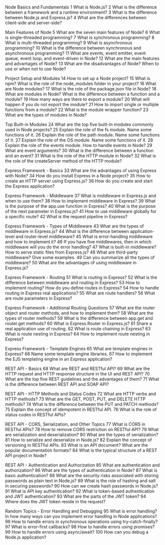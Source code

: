 Node Basics and Fundamentals
	1	What is Node.js?
	2	What is the difference between a framework and a runtime environment?
	3	What is the difference between Node.js and Express.js?
	4	What are the differences between client-side and server-side?

Main Features of Node
	5	What are the seven main features of Node?
	6	What is single-threaded programming?
	7	What is synchronous programming?
	8	What is multi-threaded programming?
	9	What is asynchronous programming?
	10	What is the difference between synchronous and asynchronous programming?
	11	What are events, event emitter, event queue, event loop, and event-driven in Node?
	12	What are the main features and advantages of Node?
	13	What are the disadvantages of Node? When to use or when not to use Node?

Project Setup and Modules
	14	How to set up a Node project?
	15	What is npm? What is the role of the node_modules folder in your project?
	16	What are Node modules?
	17	What is the role of the package.json file in Node?
	18	What are modules in Node? What is the difference between a function and a module?
	19	How many ways are there to export a module?
	20	What will happen if you do not export the module?
	21	How to import single or multiple functions from a module?
	22	What is the module wrapper function?
	23	What are the types of modules in Node?

Top Built-in Modules
	24	What are the top five built-in modules commonly used in Node projects?
	25	Explain the role of the fs module. Name some functions of it.
	26	Explain the role of the path module. Name some functions of it.
	27	Explain the role of the OS module. Name some functions of it.
	28	Explain the role of the events module. How to handle events in Node?
	29	What are event arguments?
	30	What is the difference between a function and an event?
	31	What is the role of the HTTP module in Node?
	32	What is the role of the createServer method of the HTTP module?

Express Framework - Basics
	33	What are the advantages of using Express with Node?
	34	How do you install Express in a Node project?
	35	How to create an HTTP server using Express.js?
	36	How do you create and start the Express application?

Express Framework - Middleware
	37	What is middleware in Express.js and when to use them?
	38	How to implement middleware in Express?
	39	What is the purpose of the app.use function in Express?
	40	What is the purpose of the next parameter in Express.js?
	41	How to use middleware globally for a specific route?
	42	What is the request pipeline in Express?

Express Framework - Types of Middleware
	43	What are the types of middleware in Express.js?
	44	What is the difference between application-level and router-level middleware?
	45	What is error-handling middleware and how to implement it?
	46	If you have five middlewares, then in which middleware will you do the error handling?
	47	What is built-in middleware? How to serve static files from Express.js?
	48	What are third-party middleware? Give some examples.
	49	Can you summarize all the types of middleware?
	50	What are the advantages of using middleware in Express.js?

Express Framework - Routing
	51	What is routing in Express?
	52	What is the difference between middleware and routing in Express?
	53	How to implement routing? How do you define routes in Express?
	54	How to handle routing in Express real applications?
	55	What are route handlers?
	56	What are route parameters in Express?

Express Framework - Additional Routing Questions
	57	What are the router object and router methods, and how to implement them?
	58	What are the types of router methods?
	59	What is the difference between app.get and router.get methods?
	60	What is Express.Router in Express.js?
	61	Share a real application use of routing.
	62	What is route chaining in Express?
	63	What is route nesting in Express?
	64	How to implement route nesting in Express?

Express Framework - Template Engines
	65	What are template engines in Express?
	66	Name some template engine libraries.
	67	How to implement the EJS templating engine in an Express application?

REST API - Basics
	68	What are REST and RESTful API?
	69	What are the HTTP request and HTTP response structure in the UI and REST API?
	70	What are the top five REST guidelines and the advantages of them?
	71	What is the difference between REST API and SOAP API?

REST API - HTTP Methods and Status Codes
	72	What are HTTP verbs and HTTP methods?
	73	What are the GET, POST, PUT, and DELETE HTTP methods?
	74	What is the difference between the PUT and PATCH methods?
	75	Explain the concept of idempotent in RESTful API.
	76	What is the role of status codes in RESTful APIs?

REST API - CORS, Serialization, and Other Topics
	77	What is CORS in RESTful APIs?
	78	How to remove CORS restriction on RESTful API?
	79	What are serialization and deserialization?
	80	What are the types of serialization?
	81	How to serialize and deserialize in Node.js?
	82	Explain the concept of versioning in RESTful APIs.
	83	What is an API document? What are the popular documentation formats?
	84	What is the typical structure of a REST API project in Node?

REST API - Authentication and Authorization
	85	What are authentication and authorization?
	86	What are the types of authentication in Node?
	87	What is basic authentication?
	88	What are the security risks associated with storing passwords as plain text in Node.js?
	89	What is the role of hashing and salt in securing passwords?
	90	How can we create hash passwords in Node.js?
	91	What is API key authentication?
	92	What is token-based authentication and JWT authentication?
	93	What are the parts of the JWT token?
	94	Where does the JWT token reside in the request?

Random Topics - Error Handling and Debugging
	95	What is error handling? In how many ways can you implement error handling in Node applications?
	96	How to handle errors in synchronous operations using try-catch-finally?
	97	What is error-first callbacks?
	98	How to handle errors using promises?
	99	How to handle errors using async/await?
	100	How can you debug a Node.js application?